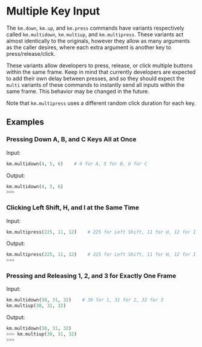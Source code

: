 # Multiple Key Input

The `km.down`, `km.up`, and `km.press` commands have variants respectively called `km.multidown`, `km.multiup`, and
`km.multipress`. These variants act almost identically to the originals, however they allow as many arguments as the
caller desires, where each extra argument is another key to press/release/click.

These variants allow developers to press, release, or click multiple buttons within the same frame. Keep in mind that
currently developers are expected to add their own delay between presses, and so they should expect the `multi` variants
of these commands to instantly send all inputs within the same frame. This behavior may be changed in the future.

Note that `km.multipress` uses a different random click duration for each key.

## Examples

### Pressing Down A, B, and C Keys All at Once

Input:
```python
km.multidown(4, 5, 6)    # 4 for A, 5 for B, 6 for C
```

Output:
```python
km.multidown(4, 5, 6)
>>>
```

### Clicking Left Shift, H, and I at the Same Time

Input:
```python
km.multipress(225, 11, 12)    # 225 for Left Shift, 11 for H, 12 for I
```

Output:
```python
km.multipress(225, 11, 12)    # 225 for Left Shift, 11 for H, 12 for I
>>>
```

### Pressing and Releasing 1, 2, and 3 for Exactly One Frame

Input:
```python
km.multidown(30, 31, 32)    # 30 for 1, 31 for 2, 32 for 3
km.multiup(30, 31, 32)
```

Output:
```python
km.multidown(30, 31, 32)
>>> km.multiup(30, 31, 32)
>>>
```
